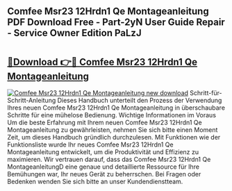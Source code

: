 ## Comfee Msr23 12Hrdn1 Qe Montageanleitung PDF Download Free - Part-2yN User Guide Repair - Service Owner Edition PaLzJ

# <h2><a href="http://df8tduk.blite.top/?on=Comfee+Msr23+12Hrdn1+Qe+Montageanleitung">🔗Download 👉🔴 Comfee Msr23 12Hrdn1 Qe Montageanleitung</a></h2>

[![Comfee Msr23 12Hrdn1 Qe Montageanleitung new download](https://i.imgur.com/lujVjoI.png)](http://df8tduk.blite.top/?on=Comfee+Msr23+12Hrdn1+Qe+Montageanleitung)
Schritt-für-Schritt-Anleitung Dieses Handbuch unterteilt den Prozess der Verwendung Ihres neuen Comfee Msr23 12Hrdn1 Qe Montageanleitung in überschaubare Schritte für eine mühelose Bedienung. Wichtige Informationen im Voraus Um die beste Erfahrung mit Ihrem neuen Comfee Msr23 12Hrdn1 Qe Montageanleitung zu gewährleisten, nehmen Sie sich bitte einen Moment Zeit, um dieses Handbuch gründlich durchzulesen. Mit Funktionen wie der Funktionsliste wurde Ihr neues Comfee Msr23 12Hrdn1 Qe Montageanleitung entwickelt, um die Produktivität und Effizienz zu maximieren. Wir vertrauen darauf, dass das Comfee Msr23 12Hrdn1 Qe MontageanleitungD eine genaue und detaillierte Ressource für Ihre Bemühungen war, Ihr neues Gerät zu beherrschen. Bei Fragen oder Bedenken wenden Sie sich bitte an unser Kundendienstteam.

